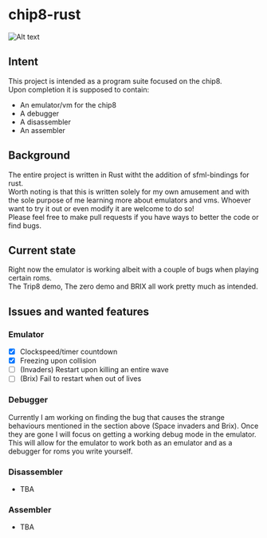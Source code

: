 # chip8-rust

![Alt text](https://github.com/PierreLeidbring/chip8-rust/blob/master/img/c8.png "Screenshot")

## Intent
This project is intended as a program suite focused on the chip8.  
Upon completion it is supposed to contain:  
* An emulator/vm for the chip8
* A debugger
* A disassembler
* An assembler

## Background
The entire project is written in Rust witht the addition of sfml-bindings for rust.  
Worth noting is that this is written solely for my own amusement and with the sole purpose of me learning more about emulators and vms.
Whoever want to try it out or even modify it are welcome to do so!  
Please feel free to make pull requests if you have ways to better the code or find bugs.  

## Current state
Right now the emulator is working albeit with a couple of bugs when playing certain roms.  
The Trip8 demo, The zero demo and BRIX all work pretty much as intended.

## Issues and wanted features
### Emulator
- [x] Clockspeed/timer countdown
- [x] Freezing upon collision
- [ ] (Invaders) Restart upon killing an entire wave
- [ ] (Brix) Fail to restart when out of lives
### Debugger
Currently I am working on finding the bug that causes the strange behaviours mentioned in the section above (Space invaders and Brix). Once they are gone I will focus on getting a working debug mode in the emulator. This will allow for the emulator to work both as an emulator and as a debugger for roms you write yourself.
### Disassembler
* TBA
### Assembler
* TBA
